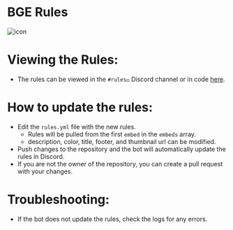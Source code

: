 # BGE Rules 

![icon](https://cdn.discordapp.com/avatars/1399534158916751530/dbb9f8b303991d7ec7fe189064510cce.webp?size=128)

# Viewing the Rules:
- The rules can be viewed in the `#rules⚖️` Discord channel or in code [here](https://github.com/Geoffery10/Rule-Bot/blob/main/rules.yml).

# How to update the rules:

- Edit the `rules.yml` file with the new rules. 
    - Rules will be pulled from the first `embed` in the `embeds` array.
    - description, color, title, footer, and thumbnail url can be modified.
- Push changes to the repository and the bot will automatically update the rules in Discord.
- If you are not the owner of the repository, you can create a pull request with your changes.

# Troubleshooting:
- If the bot does not update the rules, check the logs for any errors.